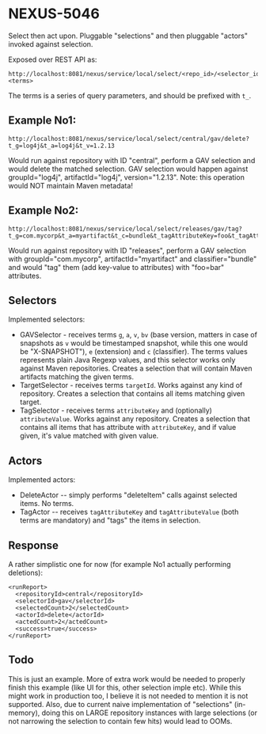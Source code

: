 NEXUS-5046
==========

Select then act upon. Pluggable "selections" and then pluggable "actors" invoked against selection.

Exposed over REST API as:
```
http://localhost:8081/nexus/service/local/select/<repo_id>/<selector_id>/<actor_id>?<terms>
```

The terms is a series of query parameters, and should be prefixed with `t_`.

Example No1:
----
```
http://localhost:8081/nexus/service/local/select/central/gav/delete?t_g=log4j&t_a=log4j&t_v=1.2.13
```

Would run against repository with ID "central", perform a GAV selection and would delete the matched selection. GAV selection would happen against groupId="log4j", artifactId="log4j", version="1.2.13". Note: this operation would NOT maintain Maven metadata!

Example No2:
----
```
http://localhost:8081/nexus/service/local/select/releases/gav/tag?t_g=com.mycorp&t_a=myartifact&t_c=bundle&t_tagAttributeKey=foo&t_tagAttributeValue=bar
```

Would run against repository with ID "releases", perform a GAV selection with groupId="com.mycorp", artifactId="myartifact" and classifier="bundle" and would "tag" them (add key-value to attributes) with "foo=bar" attributes.

Selectors
----

Implemented selectors:

* GAVSelector - receives terms `g`, `a`, `v`, `bv` (base version, matters in case of snapshots as `v` would be timestamped snapshot, while this one would be "X-SNAPSHOT"), `e` (extension) and `c` (classifier). The terms values represents plain Java Regexp values, and this selector works only against Maven repositories. Creates a selection that will contain Maven artifacts matching the given terms.
* TargetSelector - receives terms `targetId`. Works against any kind of repository. Creates a selection that contains all items matching given target.
* TagSelector - receives terms `attributeKey` and (optionally) `attributeValue`. Works against any repository. Creates a selection that contains all items that has attribute with `attributeKey`, and if value given, it's value matched with given value.


Actors
----
Implemented actors:

* DeleteActor -- simply performs "deleteItem" calls against selected items. No terms.
* TagActor -- receives `tagAttributeKey` and `tagAttributeValue` (both terms are mandatory) and "tags" the items in selection.

Response
---

A rather simplistic one for now (for example No1 actually performing deletions):

```
<runReport>
  <repositoryId>central</repositoryId>
  <selectorId>gav</selectorId>
  <selectedCount>2</selectedCount>
  <actorId>delete</actorId>
  <actedCount>2</actedCount>
  <success>true</success>
</runReport>
```

Todo
---

This is just an example. More of extra work would be needed to properly finish this example (like UI for this, other selection imple etc). While this might work in production too, I believe it is not needed to mention it is not supported. Also, due to current naive implementation of "selections" (in-memory), doing this on LARGE repository instances with large selections (or not narrowing the selection to contain few hits) would lead to OOMs.
